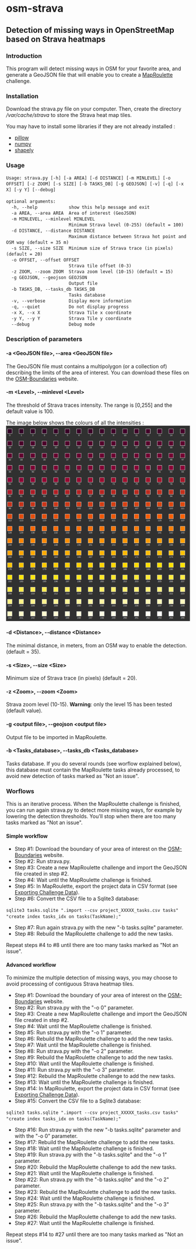 # osm-strava

## Detection of missing ways in OpenStreetMap based on Strava heatmaps

### Introduction

This program will detect missing ways in OSM for your favorite area, and generate a GeoJSON file that will enable you to create a [MapRoulette](https://maproulette.org/) challenge.

### Installation

Download the strava.py file on your computer. Then, create the directory */var/cache/strava* to store the Strava heat map tiles.

You may have to install some libraries if they are not already installed :

- [pillow](https://pypi.org/project/Pillow/)
- [numpy](https://numpy.org/)
- [shapely](https://pypi.org/project/shapely/)

### Usage

```
Usage: strava.py [-h] [-a AREA] [-d DISTANCE] [-m MINLEVEL] [-o OFFSET] [-z ZOOM] [-s SIZE] [-b TASKS_DB] [-g GEOJSON] [-v] [-q] [-x X] [-y Y] [--debug]

optional arguments:
  -h, --help            show this help message and exit
  -a AREA, --area AREA  Area of interest (GeoJSON)
  -m MINLEVEL, --minlevel MINLEVEL
                        Minimum Strava level (0-255) (default = 100)
  -d DISTANCE, --distance DISTANCE
                        Maximum distance between Strava hot point and OSM way (default = 35 m)
  -s SIZE, --size SIZE  Minimum size of Strava trace (in pixels) (default = 20)
  -o OFFSET, --offset OFFSET
                        Strava tile offset (0-3) 
  -z ZOOM, --zoom ZOOM  Strava zoom level (10-15) (default = 15)
  -g GEOJSON, --geojson GEOJSON
                        Output file
  -b TASKS_DB, --tasks_db TASKS_DB
                        Tasks database
  -v, --verbose         Display more information
  -q, --quiet           Do not display progress
  -x X, --x X           Strava Tile x coordinate
  -y Y, --y Y           Strava Tile y coordinate
  --debug               Debug mode
```

### Description of parameters

#### -a \<GeoJSON file\>, --area \<GeoJSON file\>

The GeoJSON file must contains a multipolygon (or a collection of) describing the limits of the area of interest. You can download these files on the [OSM-Boundaries](https://osm-boundaries.com/) website.

#### -m \<Level\>, --minlevel \<Level\>

The threshold of Strava traces intensity. The range is [0,255] and the default value is 100.

The image below shows the colours of all the intensities :
![Strava colour palette](docs/palette.png)

#### -d \<Distance\>, --distance \<Distance\>

The minimal distance, in meters, from an OSM way to enable the detection. (default = 35).

#### -s \<Size\>, --size \<Size\>

Minimum size of Strava trace (in pixels) (default = 20).

#### -z \<Zoom\>, --zoom \<Zoom\>

Strava zoom level (10-15). **Warning**: only the level 15 has been tested (default value).

####  -g \<output file\>, --geojson \<output file\>

Output file to be imported in MapRoulette.

#### -b \<Tasks_database\>, --tasks_db \<Tasks_database\>

Tasks database. If you do several rounds (see worflow explained below), this database must contain the MapRoulette tasks already processed, to avoid new detection of tasks marked as "Not an issue".

### Worflows

This is an iterative process. When the MapRoulette challenge is finished, you can run again strava.py to detect more missing ways, for example by lowering the detection thresholds. You'll stop when there are too many tasks marked as "Not an issue".

#### Simple workflow

- Step #1: Download the boundary of your area of interest on the [OSM-Boundaries](https://osm-boundaries.com/) website.
- Step #2: Run strava.py.
- Step #3: Create a new MapRoulette challenge and import the GeoJSON file created in step #2.
- Step #4: Wait until the MapRoulette challenge is finished.
- Step #5: In MapRoulette, export the project data in CSV format (see [Exporting Challenge Data](https://learn.maproulette.org/documentation/exporting-challenge-data/)).
- Step #6: Convert the CSV file to a Sqlite3 database:

`sqlite3 tasks.sqlite ".import --csv project_XXXXX_tasks.csv tasks" "create index tasks_idx on tasks(TaskName);"`
- Step #7: Run again strava.py with the new "-b tasks.sqlite" parameter.
- Step #8: Rebuild the MapRoulette challenge to add the new tasks.

Repeat steps #4 to #8 until there are too many tasks marked as "Not an issue".

#### Advanced workflow

To minimize the multiple detection of missing ways, you may choose to avoid processing of contiguous Strava heatmap tiles.

- Step #1: Download the boundary of your area of interest on the [OSM-Boundaries](https://osm-boundaries.com/) website.
- Step #2: Run strava.py with the "-o 0" parameter.
- Step #3: Create a new MapRoulette challenge and import the GeoJSON file created in step #2.
- Step #4: Wait until the MapRoulette challenge is finished.
- Step #5: Run strava.py with the "-o 1" parameter.
- Step #6: Rebuild the MapRoulette challenge to add the new tasks.
- Step #7: Wait until the MapRoulette challenge is finished.
- Step #8: Run strava.py with the "-o 2" parameter.
- Step #9: Rebuild the MapRoulette challenge to add the new tasks.
- Step #10: Wait until the MapRoulette challenge is finished.
- Step #11: Run strava.py with the "-o 3" parameter.
- Step #12: Rebuild the MapRoulette challenge to add the new tasks.
- Step #13: Wait until the MapRoulette challenge is finished.
- Step #14: In MapRoulette, export the project data in CSV format (see [Exporting Challenge Data](https://learn.maproulette.org/documentation/exporting-challenge-data/)).
- Step #15: Convert the CSV file to a Sqlite3 database:

`sqlite3 tasks.sqlite ".import --csv project_XXXXX_tasks.csv tasks" "create index tasks_idx on tasks(TaskName);"`
- Step #16: Run strava.py with the new "-b tasks.sqlite" parameter and with the "-o 0" parameter.
- Step #17: Rebuild the MapRoulette challenge to add the new tasks.
- Step #18: Wait until the MapRoulette challenge is finished.
- Step #19: Run strava.py with the "-b tasks.sqlite" and the "-o 1" parameter.
- Step #20: Rebuild the MapRoulette challenge to add the new tasks.
- Step #21: Wait until the MapRoulette challenge is finished.
- Step #22: Run strava.py with the "-b tasks.sqlite" and the "-o 2" parameter.
- Step #23: Rebuild the MapRoulette challenge to add the new tasks.
- Step #24: Wait until the MapRoulette challenge is finished.
- Step #25: Run strava.py with the "-b tasks.sqlite" and the "-o 3" parameter.
- Step #26: Rebuild the MapRoulette challenge to add the new tasks.
- Step #27: Wait until the MapRoulette challenge is finished.

Repeat steps #14 to #27 until there are too many tasks marked as "Not an issue".
